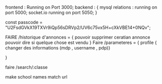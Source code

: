frontend : Running on Port 3000;
backend : {
    mysql relations : running on port 5000;
    socket.io running on port 5050;
}

const passcode = "U2FsdGVkX19TXVr9iQp56sDRVp2/UV6c75vx5H+cXkVBE14+0NQv";



FAIRE /historique d'annonces = {
    pouvoir supprimer  ceratian annonce
    pouvoir dire si quelque chose est vendu
}
Faire /parameteres = {
    profile { changer des informations (mdp , username , pdp)}

}

faire /search/:classe 

make school names match url